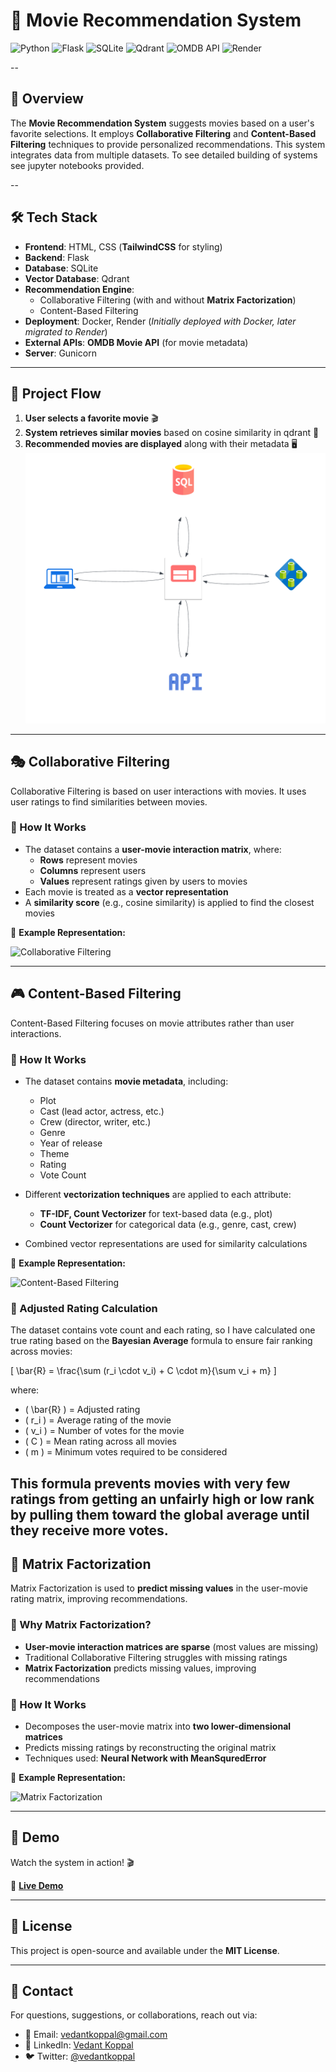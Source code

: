 
# 🎥 Movie Recommendation System  

![Python](https://img.shields.io/badge/Python-3.8%2B-blue?style=for-the-badge&logo=python)
![Flask](https://img.shields.io/badge/Flask-2.0%2B-black?style=for-the-badge&logo=flask)
![SQLite](https://img.shields.io/badge/SQLite-Database-lightgrey?style=for-the-badge&logo=sqlite)
![Qdrant](https://img.shields.io/badge/Qdrant-Vector%20DB-green?style=for-the-badge)
![OMDB API](https://img.shields.io/badge/OMDB%20API-Movie%20Metadata-red?style=for-the-badge)
![Render](https://img.shields.io/badge/Render-Deployment-blue?style=for-the-badge)

--

## 🌟 Overview
The **Movie Recommendation System** suggests movies based on a user's favorite selections. It employs **Collaborative Filtering** and **Content-Based Filtering** techniques to provide personalized recommendations. 
This system integrates data from multiple datasets. To see detailed building of systems see jupyter notebooks provided.

--

## 🛠️ Tech Stack
- **Frontend**: HTML, CSS (**TailwindCSS** for styling)
- **Backend**: Flask
- **Database**: SQLite
- **Vector Database**: Qdrant
- **Recommendation Engine**:
  - Collaborative Filtering (with and without **Matrix Factorization**)
  - Content-Based Filtering
- **Deployment**: Docker, Render (*Initially deployed with Docker, later migrated to Render*)
- **External APIs**: **OMDB Movie API** (for movie metadata)
- **Server**: Gunicorn

---

## 🚀 Project Flow
1. **User selects a favorite movie** 🎬
2. **System retrieves similar movies** based on cosine similarity in qdrant 🔄
3. **Recommended movies are displayed** along with their metadata 🖥️
![Project Flow](assets/Project_Flow.png)
---

## 🎭 Collaborative Filtering
Collaborative Filtering is based on user interactions with movies. It uses user ratings to find similarities between movies.

### 🔹 How It Works

- The dataset contains a **user-movie interaction matrix**, where:
  - **Rows** represent movies
  - **Columns** represent users
  - **Values** represent ratings given by users to movies
- Each movie is treated as a **vector representation**
- A **similarity score** (e.g., cosine similarity) is applied to find the closest movies

📌 **Example Representation:**

![Collaborative Filtering](assets/collaborative_filtering.png)

---
## 🎮 Content-Based Filtering

Content-Based Filtering focuses on movie attributes rather than user interactions.

### 🔹 How It Works

- The dataset contains **movie metadata**, including:
  - Plot
  - Cast (lead actor, actress, etc.)
  - Crew (director, writer, etc.)
  - Genre
  - Year of release
  - Theme
  - Rating
  - Vote Count
- Different **vectorization techniques** are applied to each attribute:
  - **TF-IDF, Count Vectorizer** for text-based data (e.g., plot)
  - **Count Vectorizer** for categorical data (e.g., genre, cast, crew)
  
- Combined vector representations are used for similarity calculations

📌 **Example Representation:**

![Content-Based Filtering](assets/content_based_filtering.png)

### 🌟 Adjusted Rating Calculation

The dataset contains vote count and each rating, so I have calculated one true rating based on the **Bayesian Average** formula to ensure fair ranking across movies:
  
  \[
  \bar{R} = \frac{\sum (r_i \cdot v_i) + C \cdot m}{\sum v_i + m}
  \]
  
  where:
  - \( \bar{R} \) = Adjusted rating
  - \( r_i \) = Average rating of the movie
  - \( v_i \) = Number of votes for the movie
  - \( C \) = Mean rating across all movies
  - \( m \) = Minimum votes required to be considered

  This formula prevents movies with very few ratings from getting an unfairly high or low rank by pulling them toward the global average until they receive more votes.
---
## 🔢 Matrix Factorization

Matrix Factorization is used to **predict missing values** in the user-movie rating matrix, improving recommendations.

### 🔹 Why Matrix Factorization?

- **User-movie interaction matrices are sparse** (most values are missing)
- Traditional Collaborative Filtering struggles with missing ratings
- **Matrix Factorization** predicts missing values, improving recommendations

### 🔹 How It Works

- Decomposes the user-movie matrix into **two lower-dimensional matrices**
- Predicts missing ratings by reconstructing the original matrix
- Techniques used: **Neural Network with MeanSquredError**

📌 **Example Representation:**

![Matrix Factorization](assets/matrix_factorization.png)

---

## 🎥 Demo

Watch the system in action! 🎬

🔗 **[Live Demo](https://recommend-me.onrender.com)**

---

## 📜 License

This project is open-source and available under the **MIT License**.

---

## 📧 Contact

For questions, suggestions, or collaborations, reach out via:

- 📩 Email: [vedantkoppal@gmail.com](mailto:vedantkoppal@gmail.com)
- 💼 LinkedIn: [Vedant Koppal](https://www.linkedin.com/in/vedantkoppal)
- 🐦 Twitter: [@vedantkoppal](https://twitter.com/vedantkoppal)



